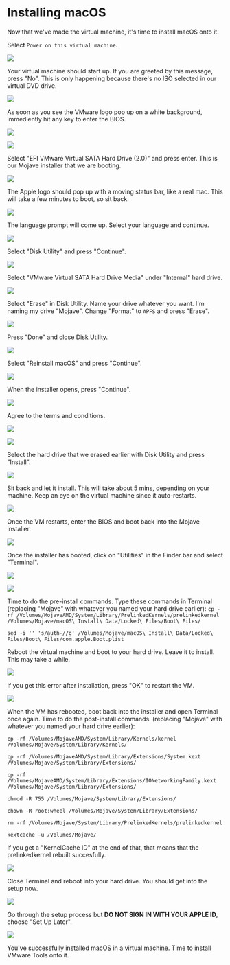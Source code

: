 # Installing macOS

Now that we've made the virtual machine, it's time to install macOS onto it. 

Select `Power on this virtual machine`. 

![](.gitbook/assets/annotation-2019-03-28-185310.jpg)

Your virtual machine should start up. If you are greeted by this message, press "No". This is only happening because there's no ISO selected in our virtual DVD drive. 

![](.gitbook/assets/annotation-2019-03-28-184753.jpg)

As soon as you see the VMware logo pop up on a white background, immediently hit any key to enter the BIOS. 

![](.gitbook/assets/annotation-2019-03-28-185546.jpg)

![](.gitbook/assets/annotation-2019-03-28-190107.jpg)

Select "EFI VMware Virtual SATA Hard Drive \(2.0\)" and press enter. This is our Mojave installer that we are booting. 

![](.gitbook/assets/annotation-2019-03-28-190257.jpg)

The Apple logo should pop up with a moving status bar, like a real mac. This will take a few minutes to boot, so sit back.

![](.gitbook/assets/annotation-2019-03-28-190550.jpg)

The language prompt will come up. Select your language and continue.

![](.gitbook/assets/annotation-2019-03-28-190949.jpg)

Select "Disk Utility" and press "Continue".

![](.gitbook/assets/annotation-2019-03-28-191243.jpg)

Select "VMware Virtual SATA Hard Drive Media" under "Internal" hard drive. 

![](.gitbook/assets/annotation-2019-03-28-191707.jpg)

Select "Erase" in Disk Utility. Name your drive whatever you want. I'm naming my drive "Mojave". Change "Format" to `APFS` and press "Erase".

![](.gitbook/assets/annotation-2019-03-28-192221.jpg)

Press "Done" and close Disk Utility.

![](.gitbook/assets/annotation-2019-03-28-192357.jpg)

Select "Reinstall macOS" and press "Continue".

![](.gitbook/assets/annotation-2019-03-28-192808.jpg)

When the installer opens, press "Continue".

![](.gitbook/assets/annotation-2019-03-28-192906.jpg)

Agree to the terms and conditions.

![](.gitbook/assets/annotation-2019-03-28-193038.jpg)

![](.gitbook/assets/annotation-2019-03-28-193113.jpg)

Select the hard drive that we erased earlier with Disk Utility and press "Install".

![](.gitbook/assets/annotation-2019-03-28-193617.jpg)

Sit back and let it install. This will take about 5 mins, depending on your machine. Keep an eye on the virtual machine since it auto-restarts.

![](.gitbook/assets/annotation-2019-03-28-193658.jpg)

Once the VM restarts, enter the BIOS and boot back into the Mojave installer.

![](.gitbook/assets/annotation-2019-03-28-194325.jpg)

Once the installer has booted, click on "Utilities" in the Finder bar and select "Terminal".

![](.gitbook/assets/annotation-2019-03-28-194511.jpg)

![](.gitbook/assets/annotation-2019-03-28-194809.jpg)

Time to do the pre-install commands. Type these commands in Terminal \(replacing "Mojave" with whatever you named your hard drive earlier\): `cp -rf /Volumes/MojaveAMD/System/Library/PrelinkedKernels/prelinkedkernel /Volumes/Mojave/macOS\ Install\ Data/Locked\ Files/Boot\ Files/`

`sed -i '' 's/auth-//g' /Volumes/Mojave/macOS\ Install\ Data/Locked\ Files/Boot\ Files/com.apple.Boot.plist` 

Reboot the virtual machine and boot to your hard drive. Leave it to install. This may take a while.

![](.gitbook/assets/annotation-2019-03-28-204917.jpg)

If you get this error after installation, press "OK" to restart the VM.

![](.gitbook/assets/vmplayer_jnuhdq3das.png)

When the VM has rebooted, boot back into the installer and open Terminal once again. Time to do the post-install commands. \(replacing "Mojave" with whatever you named your hard drive earlier\): 

`cp -rf /Volumes/MojaveAMD/System/Library/Kernels/kernel /Volumes/Mojave/System/Library/Kernels/`

`cp -rf /Volumes/MojaveAMD/System/Library/Extensions/System.kext /Volumes/Mojave/System/Library/Extensions/`

`cp -rf /Volumes/MojaveAMD/System/Library/Extensions/IONetworkingFamily.kext /Volumes/Mojave/System/Library/Extensions/`

`chmod -R 755 /Volumes/Mojave/System/Library/Extensions/`

`chown -R root:wheel /Volumes/Mojave/System/Library/Extensions/`

`rm -rf /Volumes/Mojave/System/Library/PrelinkedKernels/prelinkedkernel`

`kextcache -u /Volumes/Mojave/`

If you get a "KernelCache ID" at the end of that, that means that the prelinkedkernel rebuilt succesfully.

![](.gitbook/assets/vmplayer_73oymvwfqm.png)

Close Terminal and reboot into your hard drive. You should get into the setup now.

![](.gitbook/assets/vmplayer_zqdglrynm9.png)

Go through the setup process but **DO NOT SIGN IN WITH YOUR APPLE ID**, choose "Set Up Later".

![](.gitbook/assets/vmplayer_tdt9ojllnc.png)

You've successfully installed macOS in a virtual machine. Time to install VMware Tools onto it.

